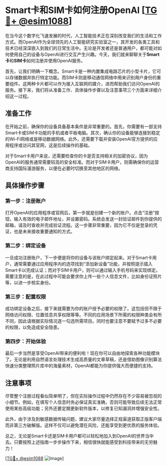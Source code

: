 # Smart卡和SIM卡如何注册OpenAI [[TG💪+ @esim1088](https://t.me/s/esim1088)]

在当今这个数字化飞速发展的时代，人工智能技术正在深刻改变我们的生活和工作方式。而OpenAI作为全球领先的人工智能研究实验室之一，其开发的各类工具和技术已经深深嵌入到我们的日常生活中。无论是开发者还是普通用户，都可能对如何使用自己的设备与OpenAI进行交互产生兴趣。今天，我们就来聊聊关于**Smart卡**和**SIM卡**如何注册并使用OpenAI服务。

首先，让我们明确一下概念。Smart卡是一种内置集成电路芯片的小型卡片，它可以存储数据并执行特定功能。而SIM卡则是移动通信网络中用来识别用户身份的重要组件。这两种卡片都可以作为接入互联网的媒介，进而帮助我们访问OpenAI的服务。接下来，我们将从准备工作、具体操作步骤以及注意事项三个方面来详细介绍这一过程。

## 准备工作

在开始之前，确保你的设备具备基本条件是非常重要的。首先，你需要有一部支持Smart卡或SIM卡功能的手机或者平板电脑。其次，确认你的设备能够连接到稳定的Wi-Fi网络或是移动数据网络。此外，还需要下载并安装OpenAI官方提供的应用程序或访问其官网，这是后续操作的基础。

对于Smart卡用户来说，还需要检查你的卡是否支持相关的加密协议，因为OpenAI的服务通常需要较高的安全标准。而对于SIM卡用户，则需确保你的运营商支持国际漫游服务，以便在必要时切换至其他地区的网络。

## 具体操作步骤

### 第一步：注册账户

打开OpenAI的应用程序或官网后，第一步就是创建一个新的账户。点击“注册”按钮，输入有效的电子邮件地址，并设置密码。系统会发送一封验证邮件到你提供的邮箱，请及时查收并完成验证流程。这一步骤非常重要，因为它不仅是登录的凭证，也是未来接收重要通知的方式。

### 第二步：绑定设备

一旦成功注册账户，下一步便是将你的设备与该账户绑定起来。对于Smart卡用户，通常需要通过应用程序内的选项找到“添加新设备”功能，并按照提示插入Smart卡以完成认证；而对于SIM卡用户，则可以通过输入手机号码来实现绑定。需要注意的是，在此过程中可能会要求你上传一些个人信息文件，比如身份证照片等，以进一步核实身份。

### 第三步：配置权限

成功绑定设备之后，接下来就需要为你的账户授予必要的权限了。这包括但不限于网络访问权限、位置信息共享权限等等。不同的应用场景下所需的权限种类会有所不同，因此请根据实际情况逐一勾选所需项目。同时也要注意不要赋予过多不必要的权限，以免造成安全隐患。

### 第四步：开始体验

最后一步当然是享受OpenAI带来的便利啦！现在你可以自由地探索各种功能模块了。无论是利用自然语言处理技术生成高质量的文章草稿，还是借助图像识别算法快速分类整理照片库中的海量素材，OpenAI都能为你提供强大而便捷的支持。

## 注意事项

尽管整个注册过程看似简单明了，但在实际操作过程中仍然存在不少容易被忽视的小细节。例如，在填写个人信息时务必保证真实准确，否则可能导致后续无法正常使用某些高级功能；另外还要定期更新软件版本，以修复已知漏洞并增强安全性。

此外，由于涉及到敏感数据传输问题，建议大家尽量选择正规渠道获取正版客户端而非第三方破解版。这样不仅可以避免潜在风险，还能享受到更优质的服务体验。

总之，无论是Smart卡还是SIM卡用户都可以轻松地加入到OpenAI的世界当中去。只要按照上述指南一步步操作下来，相信很快就能感受到科技带来的无穷魅力！

[[TG💪+ @esim1088](https://t.me/s/esim1088) ![Image](https://i.postimg.cc/4NQfJmqS/Snipaste-2025-05-13-00-14-12.png)]